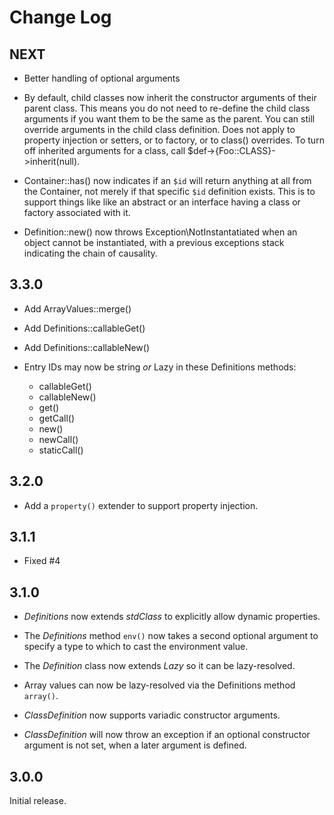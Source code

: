 # Change Log

## NEXT

- Better handling of optional arguments

- By default, child classes now inherit the constructor arguments of their
  parent class. This means you do not need to re-define the child class
  arguments if you want them to be the same as the parent. You can still
  override arguments in the child class definition. Does not apply to property
  injection or setters, or to factory, or to class() overrides. To turn off
  inherited arguments for a class, call $def->{Foo::CLASS}->inherit(null).

- Container::has() now indicates if an `$id` will return anything at all from
  the Container, not merely if that specific `$id` definition exists. This is
  to support things like like an abstract or an interface having a class or
  factory associated with it.

- Definition::new() now throws Exception\NotInstantatiated when an object cannot
  be instantiated, with a previous exceptions stack indicating the chain of
  causality.

## 3.3.0

- Add ArrayValues::merge()

- Add Definitions::callableGet()

- Add Definitions::callableNew()

- Entry IDs may now be string *or* Lazy in these Definitions methods:

    - callableGet()
    - callableNew()
    - get()
    - getCall()
    - new()
    - newCall()
    - staticCall()

## 3.2.0

- Add a `property()` extender to support property injection.

## 3.1.1

- Fixed #4

## 3.1.0

- _Definitions_ now extends _stdClass_ to explicitly allow dynamic properties.

- The _Definitions_ method `env()` now takes a second optional argument to
  specify a type to which to cast the environment value.

- The _Definition_ class now extends _Lazy_ so it can be lazy-resolved.

- Array values can now be lazy-resolved via the Definitions method `array()`.

- _ClassDefinition_ now supports variadic constructor arguments.

- _ClassDefinition_ will now throw an exception if an optional constructor
  argument is not set, when a later argument is defined.

## 3.0.0

Initial release.
